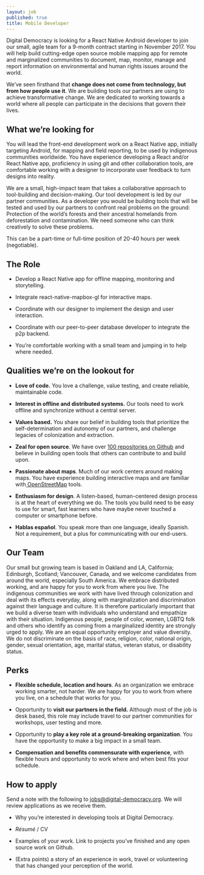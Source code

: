 ```yaml
---
layout: job
published: true
title: Mobile Developer
---
```

Digital Democracy is looking for a React Native Android developer to join our small, agile team for a 9-month contract starting in November 2017. You will help build cutting-edge open source mobile mapping app for remote and marginalized communities to document, map, monitor, manage and report information on environmental and human rights issues around the world.

We’ve seen firsthand that **change does not come from technology, but from how people use it**. We are building tools our partners are using to achieve transformative change. We are dedicated to working towards a world where all people can participate in the decisions that govern their lives.

## What we’re looking for

You will lead the front-end development work on a React Native app, initially targeting Android, for mapping and field reporting, to be used by indigenous communities worldwide. You have experience developing a React and/or React Native app, proficiency in using git and other collaboration tools,  are comfortable working with a designer to incorporate user feedback to turn designs into reality.

We are a small, high-impact team that takes a collaborative approach to tool-building and decision-making. Our tool development is led by our partner communities. As a developer you would be building tools that will be tested and used by our partners to confront real problems on the ground: Protection of the world’s forests and their ancestral homelands from deforestation and contamination. We need someone who can think creatively to solve these problems.

This can be a part-time or full-time position of 20-40 hours per week (negotiable).

## The Role

* Develop a React Native app for offline mapping, monitoring and storytelling.

* Integrate react-native-mapbox-gl for interactive maps.

* Coordinate with our designer to implement the design and user interaction.

* Coordinate with our peer-to-peer database developer to integrate the p2p backend.

* You’re comfortable working with a small team and jumping in to help where needed.

## Qualities we’re on the lookout for

* **Love of code.** You love a challenge, value testing, and create reliable, maintainable code.

* **Interest in offline and distributed systems.** Our tools need to work offline and synchronize without a central server.

* **Values based.** You share our belief in building tools that prioritize the self-determination and autonomy of our partners, and challenge legacies of colonization and extraction.

* **Zeal for open source**. We have over [100 repositories on Github](https://github.com/digidem) and believe in building open tools that others can contribute to and build upon.

* **Passionate about maps**. Much of our work centers around making maps. You have experience building interactive maps and are familiar with[ OpenStreetMap](http://www.openstreetmap.org/) tools.

* **Enthusiasm for design**. A listen-based, human-centered design process is at the heart of everything we do. The tools you build need to be easy to use for smart, fast learners who have maybe never touched a computer or smartphone before.

* **Hablas español**. You speak more than one language, ideally Spanish. Not a requirement, but a plus for communicating with our end-users.

## Our Team

Our small but growing team is based in Oakland and LA, California; Edinburgh, Scotland; Vancouver, Canada, and we welcome candidates from around the world, especially South America. We embrace distributed working, and are happy for you to work from where you live. The indigenous communities we work with have lived through colonization and deal with its effects everyday, along with marginalization and discrimination against their language and culture. It is therefore particularly important that we build a diverse team with individuals who understand and empathize with their situation. Indigenous people, people of color, women, LGBTQ folk and others who identify as coming from a marginalized identity are strongly urged to apply. We are an equal opportunity employer and value diversity. We do not discriminate on the basis of race, religion, color, national origin, gender, sexual orientation, age, marital status, veteran status, or disability status.

## Perks

* **Flexible schedule, location and hours**. As an organization we embrace working smarter, not harder. We are happy for you to work from where you live, on a schedule that works for you.

* Opportunity to **visit our partners in the field.** Although most of the job is desk based, this role may include travel to our partner communities for workshops, user testing and more.

* Opportunity to **play a key role at a ground-breaking organization**. You have the opportunity to make a big impact in a small team.

* **Compensation and benefits commensurate with experience**, with flexible hours and opportunity to work where and when best fits your schedule.

## How to apply

Send a note with the following to [jobs@digital-democracy.org](mailto:jobs@digital-democracy.org). We will review applications as we receive them.

* Why you’re interested in developing tools at Digital Democracy.

* *Résumé* / CV

* Examples of your work. Link to projects you’ve finished and any open source work on Github.

* (Extra points) a story of an experience in work, travel or volunteering that has changed your perception of the world.

